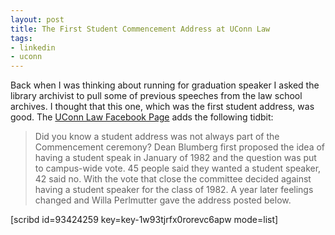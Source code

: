 ```yaml
---
layout: post
title: The First Student Commencement Address at UConn Law
tags:
- linkedin
- uconn
---
```

Back when I was thinking about running for graduation speaker I asked the library archivist to pull some of previous speeches from the law school archives. I thought that this one, which was the first student address, was good. The <a href="https://www.facebook.com/UConnLawSchool">UConn Law Facebook Page</a> adds the following tidbit:
<blockquote>Did you know a student address was not always part of the Commencement ceremony? Dean Blumberg first proposed the idea of having a student speak in January of 1982 and the question was put to campus-wide vote. 45 people said they wanted a student speaker, 42 said no. With the vote that close the committee decided against having a student speaker for the class of 1982. A year later feelings changed and Willa Perlmutter gave the address posted below.</blockquote>
[scribd id=93424259 key=key-1w93tjrfx0rorevc6apw mode=list]
